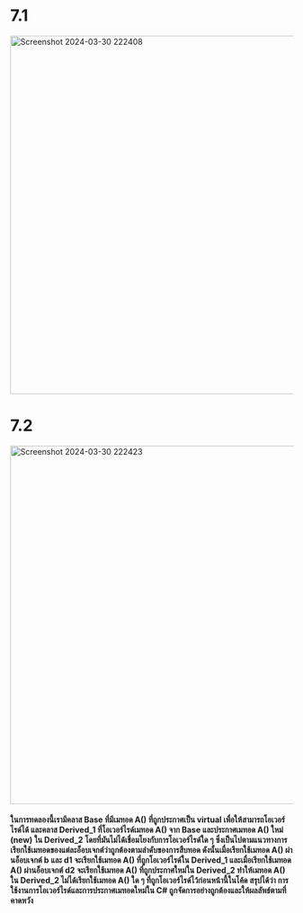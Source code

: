 # 7.1
<img width="638" alt="Screenshot 2024-03-30 222408" src="https://github.com/anndyyzzz/03376836-OOP-2566-Lab-11/assets/144866059/78e9880f-e92f-4ca7-837a-d7096018d73c">

# 7.2
<img width="638" alt="Screenshot 2024-03-30 222423" src="https://github.com/anndyyzzz/03376836-OOP-2566-Lab-11/assets/144866059/3697ce36-3867-408b-b4ff-6464e631f338">

#### ในการทดลองนี้เรามีคลาส Base ที่มีเมทอด A() ที่ถูกประกาศเป็น virtual เพื่อให้สามารถโอเวอร์ไรด์ได้ และคลาส Derived_1 ที่โอเวอร์ไรด์เมทอด A() จาก Base และประกาศเมทอด A() ใหม่ (new) ใน Derived_2 โดยที่มันไม่ได้เชื่อมโยงกับการโอเวอร์ไรด์ใด ๆ ซึ่งเป็นไปตามแนวทางการเรียกใช้เมทอดของแต่ละอ็อบเจกต์ว่าถูกต้องตามลำดับของการสืบทอด ดังนั้นเมื่อเรียกใช้เมทอด A() ผ่านอ็อบเจกต์ b และ d1 จะเรียกใช้เมทอด A() ที่ถูกโอเวอร์ไรด์ใน Derived_1 และเมื่อเรียกใช้เมทอด A() ผ่านอ็อบเจกต์ d2 จะเรียกใช้เมทอด A() ที่ถูกประกาศใหม่ใน Derived_2 ทำให้เมทอด A() ใน Derived_2 ไม่ได้เรียกใช้เมทอด A() ใด ๆ ที่ถูกโอเวอร์ไรด์ไว้ก่อนหน้านี้ในโค้ด สรุปได้ว่า การใช้งานการโอเวอร์ไรด์และการประกาศเมทอดใหม่ใน C# ถูกจัดการอย่างถูกต้องและให้ผลลัพธ์ตามที่คาดหวัง
